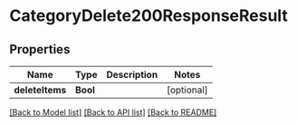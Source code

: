 # CategoryDelete200ResponseResult

## Properties
Name | Type | Description | Notes
------------ | ------------- | ------------- | -------------
**deleteItems** | **Bool** |  | [optional] 

[[Back to Model list]](../README.md#documentation-for-models) [[Back to API list]](../README.md#documentation-for-api-endpoints) [[Back to README]](../README.md)


